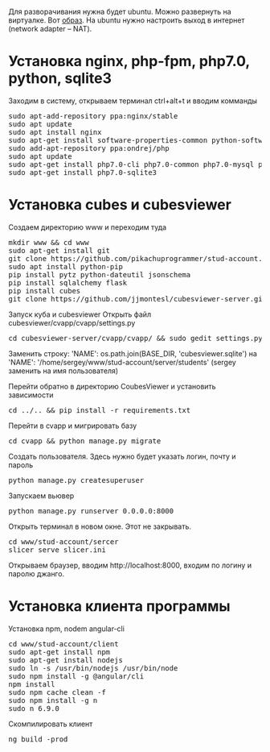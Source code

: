 Для разворачивания нужна будет ubuntu. Можно развернуть на виртуалке. Вот 
<a href="http://releases.ubuntu.com/16.04/ubuntu-16.04.3-desktop-amd64.iso">образ</a>. На ubuntu нужно настроить выход в интернет (network adapter – NAT).

<h1>Установка nginx, php-fpm, php7.0, python, sqlite3</h1>
Заходим в систему, открываем терминал ctrl+alt+t и вводим комманды
<pre>
sudo apt-add-repository ppa:nginx/stable
sudo apt update
sudo apt install nginx
sudo apt-get install software-properties-common python-software-properties
sudo add-apt-repository ppa:ondrej/php
sudo apt update
sudo apt-get install php7.0-cli php7.0-common php7.0-mysql php7.0-fpm php-pear
sudo apt-get install php7.0-sqlite3
</pre>

<h1>Установка cubes и cubesviewer</h1> 
Создаем директорию www и переходим туда
<pre>
mkdir www && cd www
sudo apt-get install git
git clone https://github.com/pikachuprogrammer/stud-account.git
sudo apt install python-pip
pip install pytz python-dateutil jsonschema
pip install sqlalchemy flask
pip install cubes
git clone https://github.com/jjmontesl/cubesviewer-server.git
</pre>
Запуск куба и cubesviewer
Открыть файл cubesviewer/cvapp/cvapp/settings.py
<pre>
cd cubesviewer-server/cvapp/cvapp/ && sudo gedit settings.py
</pre>
Заменить строку: 'NAME': os.path.join(BASE_DIR, 'cubesviewer.sqlite') на
'NAME': '/home/sergey/www/stud-account/server/students' (sergey заменить на имя пользователя)

Перейти обратно в директорию CoubesViewer и установить зависимости
<pre>
cd ../.. && pip install -r requirements.txt
</pre>

Перейти в cvapp и мигрировать базу
<pre>cd cvapp && python manage.py migrate</pre>
Создать пользователя. Здесь нужно будет указать логин, почту и пароль
<pre>python manage.py createsuperuser</pre>
Запускаем вьювер
<pre>python manage.py runserver 0.0.0.0:8000</pre>
Открыть терминал в новом окне. Этот не закрывать.
<pre>
cd www/stud-account/sercer
slicer serve slicer.ini
</pre>

Открываем браузер, вводим http://localhost:8000, входим по логину и паролю джанго. 


<h1>Установка клиента программы</h1>
Установка npm, nodem angular-cli
<pre>
cd www/stud-account/client
sudo apt-get install npm
sudo apt-get install nodejs
sudo ln -s /usr/bin/nodejs /usr/bin/node
sudo npm install -g @angular/cli
npm install
sudo npm cache clean -f
sudo npm install -g n
sudo n 6.9.0
</pre>
Скомпилировать клиент 
<pre>
ng build -prod
</pre>


